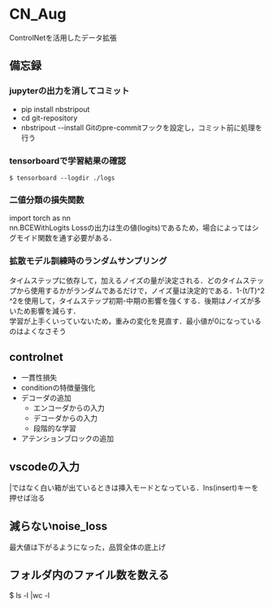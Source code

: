 # CN_Aug
ControlNetを活用したデータ拡張
## 備忘録
### jupyterの出力を消してコミット
- pip install nbstripout
- cd git-repository
- nbstripout --install
Gitのpre-commitフックを設定し，コミット前に処理を行う

### tensorboardで学習結果の確認
```
$ tensorboard --logdir ./logs
```

### 二値分類の損失関数
import torch as nn  
nn.BCEWithLogits Lossの出力は生の値(logits)であるため，場合によってはシグモイド関数を通す必要がある．

### 拡散モデル訓練時のランダムサンプリング
タイムステップに依存して，加えるノイズの量が決定される．どのタイムステップから使用するかがランダムであるだけで，ノイズ量は決定的である．1-(t/T)^2　^2を使用して，タイムステップ初期-中期の影響を強くする．後期はノイズが多いため影響を減らす．  
学習が上手くいっていないため，重みの変化を見直す．最小値が0になっているのはよくなさそう

## controlnet
- 一貫性損失
- conditionの特徴量強化
- デコーダの追加
    - エンコーダからの入力
    - デコーダからの入力
    - 段階的な学習
- アテンションブロックの追加

## vscodeの入力
|ではなく白い箱が出ているときは挿入モードとなっている．Ins(insert)キーを押せば治る

## 減らないnoise_loss
最大値は下がるようになった，品質全体の底上げ

## フォルダ内のファイル数を数える
$ ls -l |wc -l